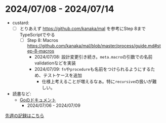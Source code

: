 # 2024/07/08 - 2024/07/14

- custard:
    - [ ] とりあえず <https://github.com/kanaka/mal> を参考にStep 8までTypeScriptでやる
        - [ ] Step 8: Macros <https://github.com/kanaka/mal/blob/master/process/guide.md#step-8-macros>
            - 2024/07/08: 設計変更引き続き。`meta.macro`の引数での名前validationなどを実装
            - 2024/07/09: `fn`や`procedure`も名前をつけられるようにするため、テストケースを追加
                - 仕様上考えることが増えるなぁ。特に`recursive`の扱いが難しい。
- 読書など:
    - [Goのドキュメント](https://go.dev/doc/)
        - 2024/07/06 - 2024/07/09

[先週の記録はこちら](https://github.com/igrep/daily-commits/blob/fdb7871192a283f126b3841b4a32435bba80c8bf/yesterday.md)
